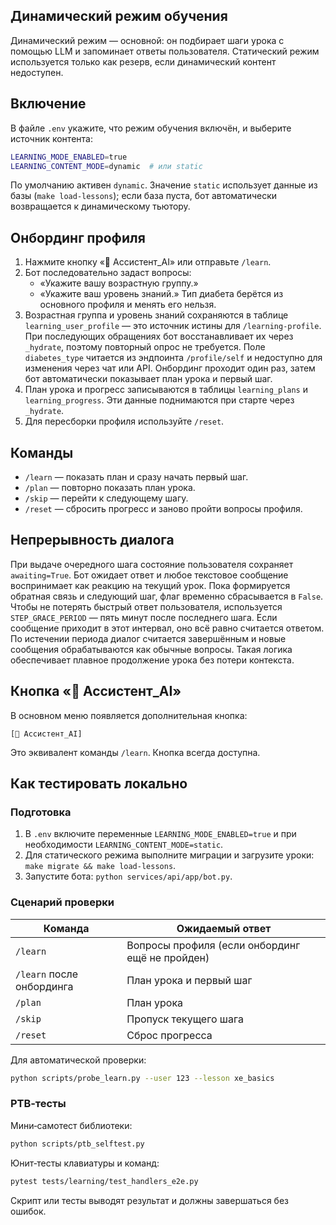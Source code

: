 ## Динамический режим обучения

Динамический режим — основной: он подбирает шаги урока с помощью LLM и
запоминает ответы пользователя. Статический режим используется только как
резерв, если динамический контент недоступен.

## Включение

В файле `.env` укажите, что режим обучения включён, и выберите источник
контента:

```bash
LEARNING_MODE_ENABLED=true
LEARNING_CONTENT_MODE=dynamic  # или static
```

По умолчанию активен `dynamic`. Значение `static` использует данные из базы
(`make load-lessons`); если база пуста, бот автоматически возвращается к
динамическому тьютору.

## Онбординг профиля

1. Нажмите кнопку «🤖 Ассистент_AI» или отправьте `/learn`.
2. Бот последовательно задаст вопросы:
   - «Укажите вашу возрастную группу.»
   - «Укажите ваш уровень знаний.»
   Тип диабета берётся из основного профиля и менять его нельзя.
3. Возрастная группа и уровень знаний сохраняются в таблице `learning_user_profile` — это источник истины для `/learning-profile`. При последующих обращениях бот восстанавливает их через `_hydrate`, поэтому повторный опрос не требуется.
   Поле `diabetes_type` читается из эндпоинта `/profile/self` и недоступно для изменения через чат или API.
   Онбординг проходит один раз, затем бот автоматически показывает план урока и первый шаг.
4. План урока и прогресс записываются в таблицы `learning_plans` и `learning_progress`. Эти данные поднимаются при старте через `_hydrate`.
5. Для пересборки профиля используйте `/reset`.

## Команды

- `/learn` — показать план и сразу начать первый шаг.
- `/plan` — повторно показать план урока.
- `/skip` — перейти к следующему шагу.
- `/reset` — сбросить прогресс и заново пройти вопросы профиля.

## Непрерывность диалога

При выдаче очередного шага состояние пользователя сохраняет `awaiting=True`.
Бот ожидает ответ и любое текстовое сообщение воспринимает как реакцию на
текущий урок. Пока формируется обратная связь и следующий шаг, флаг временно
сбрасывается в `False`. Чтобы не потерять быстрый ответ пользователя,
используется `STEP_GRACE_PERIOD` — пять минут после последнего шага. Если
сообщение приходит в этот интервал, оно всё равно считается ответом. По
истечении периода диалог считается завершённым и новые сообщения обрабатываются
как обычные вопросы. Такая логика обеспечивает плавное продолжение урока без
потери контекста.

## Кнопка «🤖 Ассистент_AI»

В основном меню появляется дополнительная кнопка:

```
[🤖 Ассистент_AI]
```

Это эквивалент команды `/learn`. Кнопка всегда доступна.

## Как тестировать локально

### Подготовка

1. В `.env` включите переменные `LEARNING_MODE_ENABLED=true` и при
   необходимости `LEARNING_CONTENT_MODE=static`.
2. Для статического режима выполните миграции и загрузите уроки:
   `make migrate && make load-lessons`.
3. Запустите бота: `python services/api/app/bot.py`.

### Сценарий проверки

| Команда             | Ожидаемый ответ                                            |
|---------------------|------------------------------------------------------------|
| `/learn`            | Вопросы профиля (если онбординг ещё не пройден)            |
| `/learn` после онбординга | План урока и первый шаг                             |
| `/plan`             | План урока                                                 |
| `/skip`             | Пропуск текущего шага                                     |
| `/reset`            | Сброс прогресса                                           |

Для автоматической проверки:

```bash
python scripts/probe_learn.py --user 123 --lesson xe_basics
```

### PTB‑тесты

Мини‑самотест библиотеки:

```bash
python scripts/ptb_selftest.py
```

Юнит‑тесты клавиатуры и команд:

```bash
pytest tests/learning/test_handlers_e2e.py
```

Скрипт или тесты выводят результат и должны завершаться без ошибок.


